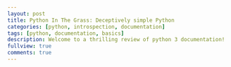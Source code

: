```yaml
---
layout: post
title: Python In The Grass: Deceptively simple Python
categories: [python, introspection, documentation]
tags: [python, documentation, basics]
description: Welcome to a thrilling review of python 3 documentation!
fullview: true
comments: true
---
```

